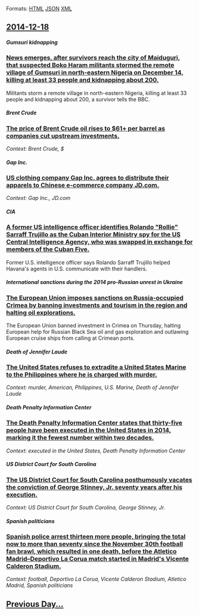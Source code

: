 
Formats: [HTML](2014/12/18/index.html)  [JSON](2014/12/18/index.json)  [XML](2014/12/18/index.xml)  

## [2014-12-18](/news/2014/12/18/index.md)

##### Gumsuri kidnapping
### [News emerges, after survivors reach the city of Maiduguri, that suspected Boko Haram militants stormed the remote village of Gumsuri in north-eastern Nigeria on December 14, killing at least 33 people and kidnapping about 200. ](/news/2014/12/18/news-emerges-after-survivors-reach-the-city-of-maiduguri-that-suspected-boko-haram-militants-stormed-the-remote-village-of-gumsuri-in-nort.md)
Militants storm a remote village in north-eastern Nigeria, killing at least 33 people and kidnapping about 200, a survivor tells the BBC.

##### Brent Crude
### [The price of Brent Crude oil rises to $61+ per barrel as companies cut upstream investments. ](/news/2014/12/18/the-price-of-brent-crude-oil-rises-to-61-per-barrel-as-companies-cut-upstream-investments.md)
_Context: Brent Crude, $_

##### Gap Inc.
### [US clothing company Gap Inc. agrees to distribute their apparels to Chinese e-commerce company JD.com. ](/news/2014/12/18/us-clothing-company-gap-inc-agrees-to-distribute-their-apparels-to-chinese-e-commerce-company-jd-com.md)
_Context: Gap Inc., JD.com_

##### CIA
### [A former US intelligence officer identifies Rolando "Rollie" Sarraff Trujillo as the Cuban Interior Ministry spy for the US Central Intelligence Agency, who was swapped in exchange for members of the Cuban Five. ](/news/2014/12/18/a-former-us-intelligence-officer-identifies-rolando-rollie-sarraff-trujillo-as-the-cuban-interior-ministry-spy-for-the-us-central-intellig.md)
Former U.S. intelligence officer says Rolando Sarraff Trujillo helped Havana&#x27;s agents in U.S. communicate with their handlers.

##### International sanctions during the 2014 pro-Russian unrest in Ukraine
### [The European Union imposes sanctions on Russia-occupied Crimea by banning investments and tourism in the region and halting oil explorations. ](/news/2014/12/18/the-european-union-imposes-sanctions-on-russia-occupied-crimea-by-banning-investments-and-tourism-in-the-region-and-halting-oil-explorations.md)
The European Union banned investment in Crimea on Thursday, halting European help for Russian Black Sea oil and gas exploration and outlawing European cruise ships from calling at Crimean ports.

##### Death of Jennifer Laude
### [The United States refuses to extradite a United States Marine to the Philippines where he is charged with murder. ](/news/2014/12/18/the-united-states-refuses-to-extradite-a-united-states-marine-to-the-philippines-where-he-is-charged-with-murder.md)
_Context: murder, American, Philippines, U.S. Marine, Death of Jennifer Laude_

##### Death Penalty Information Center
### [The Death Penalty Information Center states that thirty-five people have been executed in the United States in 2014, marking it the fewest number within two decades. ](/news/2014/12/18/the-death-penalty-information-center-states-that-thirty-five-people-have-been-executed-in-the-united-states-in-2014-marking-it-the-fewest-n.md)
_Context: executed in the United States, Death Penalty Information Center_

##### US District Court for South Carolina
### [The US District Court for South Carolina posthumously vacates the conviction of George Stinney, Jr. seventy years after his execution. ](/news/2014/12/18/the-us-district-court-for-south-carolina-posthumously-vacates-the-conviction-of-george-stinney-jr-seventy-years-after-his-execution.md)
_Context: US District Court for South Carolina, George Stinney, Jr._

##### Spanish politicians
### [Spanish police arrest thirteen more people, bringing the total now to more than seventy since the November 30th football fan brawl, which resulted in one death, before the Atletico Madrid&ndash;Deportivo La Corua match started in Madrid's Vicente Calderon Stadium. ](/news/2014/12/18/spanish-police-arrest-thirteen-more-people-bringing-the-total-now-to-more-than-seventy-since-the-november-30th-football-fan-brawl-which-re.md)
_Context: football, Deportivo La Corua, Vicente Calderon Stadium, Atletico Madrid, Spanish politicians_

## [Previous Day...](/news/2014/12/17/index.md)

